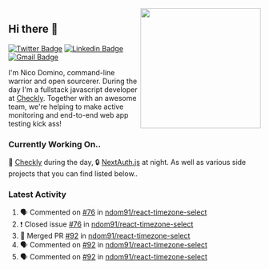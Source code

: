 <img align="right" src="https://user-images.githubusercontent.com/7415984/172472491-91b16eac-fa22-4ecf-92df-d687139fd1f9.gif" width="240" />

## Hi there 👋

[![Twitter Badge](https://img.shields.io/badge/-@ndom91-1ca0f1?style=flat-square&labelColor=1ca0f1&logo=twitter&logoColor=white&link=https://twitter.com/ndom91)](https://twitter.com/ndom91) [![Linkedin Badge](https://img.shields.io/badge/-ndom91-blue?style=flat-square&logo=Linkedin&logoColor=white&link=https://www.linkedin.com/in/ndom91/)](https://www.linkedin.com/in/ndom91/) [![Gmail Badge](https://img.shields.io/badge/-yo@ndo.dev-c14438?style=flat-square&logo=mail.ru&logoColor=white&link=mailto:yo@ndo.dev)](mailto:yo@ndo.dev)

I'm Nico Domino, command-line warrior and open sourcerer. During the day I'm a fullstack javascript developer at [Checkly](https://checklyhq.com). Together with an awesome team, we're helping to make active monitoring and end-to-end web app testing kick ass!

### Currently Working On..

🦝 [Checkly](https://checklyhq.com) during the day, 🔒 [NextAuth.js](https://github.com/nextauthjs/next-auth) at night. As well as various side projects that you can find listed below..

<!--START_SECTION_PROFILE_VIEWS:readme-info-->
<!--END_SECTION_PROFILE_VIEWS:readme-info-->

<!--START_SECTION_DAILY_COMMIT:readme-info-->
<!--END_SECTION_DAILY_COMMIT:readme-info-->

<!--START_SECTION_WEEKLY_COMMIT:readme-info-->
<!--END_SECTION_WEEKLY_COMMIT:readme-info-->

### Latest Activity

<!--START_SECTION:activity-->
1. 🗣 Commented on [#76](https://github.com/ndom91/react-timezone-select/issues/76) in [ndom91/react-timezone-select](https://github.com/ndom91/react-timezone-select)
2. ❗️ Closed issue [#76](https://github.com/ndom91/react-timezone-select/issues/76) in [ndom91/react-timezone-select](https://github.com/ndom91/react-timezone-select)
3. 🎉 Merged PR [#92](https://github.com/ndom91/react-timezone-select/pull/92) in [ndom91/react-timezone-select](https://github.com/ndom91/react-timezone-select)
4. 🗣 Commented on [#92](https://github.com/ndom91/react-timezone-select/issues/92) in [ndom91/react-timezone-select](https://github.com/ndom91/react-timezone-select)
5. 🗣 Commented on [#92](https://github.com/ndom91/react-timezone-select/issues/92) in [ndom91/react-timezone-select](https://github.com/ndom91/react-timezone-select)
<!--END_SECTION:activity-->
